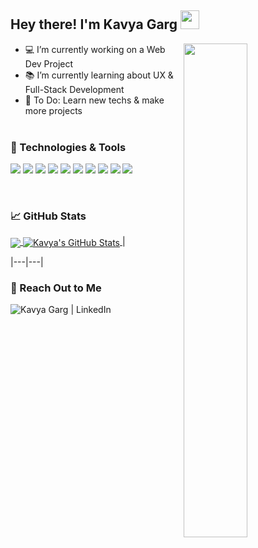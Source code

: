 ## Hey there! I'm Kavya Garg <img src="https://c.tenor.com/AUHgwWxTw14AAAAi/dm4uz3-foekoe.gif" width="30px">
<img src="https://media3.giphy.com/media/L1R1tvI9svkIWwpVYr/giphy.gif?cid=ecf05e472u8v3t0ma79m6uuvqafgszaqq6102j4yr52dyyhr&rid=giphy.gif&ct=g" align="right"  width="45%"/>


- 💻 I’m currently working on a Web Dev Project
- 📚 I’m currently learning about UX & Full-Stack Development
- 📝 To Do: Learn new techs & make more projects
<br> <br>

### 🔧 Technologies & Tools
![](https://img.shields.io/badge/C-informational?style=flat-square&logo=c&logoColor=white&color=0077b6)
![](https://img.shields.io/badge/C++-informational?style=flat-square&logo=c%2B%2B&logoColor=white&color=023e8a)
![](https://img.shields.io/badge/Python-informational?style=flat-square&logo=python&logoColor=yellow&color=01497c)
![](https://img.shields.io/badge/PHP-informational?style=flat-square&logo=php&logoColor=white&color=a06cd5)
![](https://img.shields.io/badge/HTML5-informational?style=flat-square&logo=html5&logoColor=white&color=red)
![](https://img.shields.io/badge/CSS3-informational?style=flat-square&logo=css3&logoColor=white&color=219ebc)
![](https://img.shields.io/badge/JavaScript-informational?style=flat-square&logo=javascript&logoColor=yellow&color=343a40)
![](https://img.shields.io/badge/MySQL-informational?style=flat-square&logo=mysql&logoColor=blue&color=faa307)
![](https://img.shields.io/badge/Git-informational?style=flat-square&logo=git&logoColor=white&color=red)
![](https://img.shields.io/badge/Heroku-informational?style=flat-square&logo=heroku&logoColor=white&color=7b2cbf)

<br>

### &#x1f4c8; GitHub Stats
<!-- [![Top Langs](https://github-readme-stats.vercel.app/api/top-langs/?username=anuraghazra&langs_count=8)](https://github.com/anuraghazra/github-readme-stats) -->

<a href="https://github.com/gargkavya/gargkavya">
  <img align="center" src="https://github-readme-stats.vercel.app/api/top-langs/?username=gargkavya&langs_count=3" />
</a>

<!-- ![Anurag's GitHub stats](https://github-readme-stats.vercel.app/api?username=anuraghazra&show_icons=true) -->

<a href="https://github.com/gargkavya/gargkavya">
  <img align="center" src="https://github-readme-stats.vercel.app/api?username=gargkavya&show_icons=true&count_private=true" alt="Kavya's GitHub Stats" />
</a>

<!--
|<img src="https://github-readme-stats.vercel.app/api?username=gargkavya&&show_icons=true&count_private=true"/>|<img src="https://github-readme-streak-stats.herokuapp.com/?user=gargkavya"/>-->|
|---|---|


### 💬 Reach Out to Me
[<img align="left" alt="Kavya Garg | LinkedIn" src="https://img.shields.io/badge/linkedin-%230077B5.svg?&style=for-the-badge&logo=linkedin&logoColor=white" />](https://www.linkedin.com/in/kavya-garg-/)


